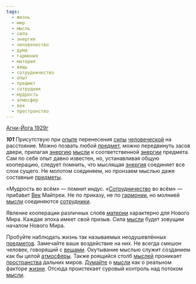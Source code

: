 ```yaml
---
tags:
  - жизнь
  - мир
  - мысль
  - сила
  - энергия
  - человечество
  - дума
  - гармония
  - материя
  - вещь
  - сотрудничество
  - опыт
  - предмет
  - сотрудник
  - мудрость
  - атмосфер
  - век
  - пространство
---
```


[Агни-Йога 1929г](/agni/1929)

___101___
Присутствую при [опыте](/tag/#опыт) перенесения [силы](/tag/#сила) [человеческой](/tag/#человечество) на расстояние. Можно позвать любой [предмет](/tag/#предмет), можно передвинуть засов двери, прилагая [энергию](/tag/#[энергия](/tag/#энергия)) [мысли](/tag/#[мысль](/tag/#мысль)) к соответственной [энергии](/tag/#[энергия](/tag/#энергия)) предмета. Сам по себе опыт давно известен, но, устанавливая общую кооперацию, следует помнить, что мыслящая [энергия](/tag/#энергия) соединяет все слои сущего. Не молотом соединяем, но пронзаем мыслью даже составные [предметы](/tag/#предмет).   

«Мудрость во всём» — помнит индус. «[Сотрудничество](/tag/#сотрудничество) во всём» — прибавит [Век](/tag/#[век](/tag/#век)) Майтреи. Не по приказу, не по [гармонии](/tag/#гармония), но молнией [мысли](/tag/#[мысль](/tag/#мысль)) соединяются [сотрудники](/tag/#сотрудник).   

Явление кооперации различных слоёв [материи](/tag/#материя) характерно для Нового Мира. Каждая эпоха имеет свой призыв. Сила [мысли](/tag/#[мысль](/tag/#мысль)) будет зовущим началом Нового Мира.   

Пробуйте наблюдать жизнь так называемых неодушевлённых [предметов](/tag/#предмет). Замечайте ваше воздействие на них. Не всегда смешон человек, говорящий с [вещами](/tag/#вещь). Окутывание мыслью служит созданием как бы целой [атмосферы](/tag/#атмосфер). Также роящийся столб [мыслей](/tag/#мысль) проникает [пространства](/tag/#пространство) дальних миров. [Думайте](/tag/#дума) о [мысли](/tag/#[мысль](/tag/#мысль)) как о реальном факторе [жизни](/tag/#жизнь). Отсюда проистекает суровый контроль над потоком [мысли](/tag/#[мысль](/tag/#мысль)).